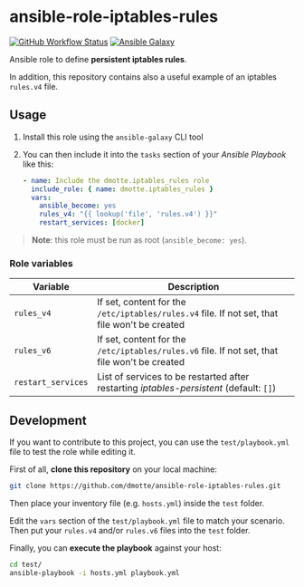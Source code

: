 # ansible-role-iptables-rules

[![GitHub Workflow Status](https://img.shields.io/github/workflow/status/dmotte/ansible-role-iptables-rules/release?logo=github&style=flat-square)](https://github.com/dmotte/ansible-role-iptables-rules/actions)
[![Ansible Galaxy](https://img.shields.io/badge/galaxy-dmotte.iptables__rules-blueviolet?logo=ansible&style=flat-square)](https://galaxy.ansible.com/dmotte/iptables_rules)

Ansible role to define **persistent iptables rules**.

In addition, this repository contains also a useful example of an iptables `rules.v4` file.

## Usage

1. Install this role using the `ansible-galaxy` CLI tool
2. You can then include it into the `tasks` section of your _Ansible Playbook_ like this:

   ```yaml
   - name: Include the dmotte.iptables_rules role
     include_role: { name: dmotte.iptables_rules }
     vars:
       ansible_become: yes
       rules_v4: "{{ lookup('file', 'rules.v4') }}"
       restart_services: [docker]
   ```

> **Note**: this role must be run as root (`ansible_become: yes`).

### Role variables

| Variable           | Description                                                                                   |
| ------------------ | --------------------------------------------------------------------------------------------- |
| `rules_v4`         | If set, content for the `/etc/iptables/rules.v4` file. If not set, that file won't be created |
| `rules_v6`         | If set, content for the `/etc/iptables/rules.v6` file. If not set, that file won't be created |
| `restart_services` | List of services to be restarted after restarting _iptables-persistent_ (default: `[]`)       |

## Development

If you want to contribute to this project, you can use the `test/playbook.yml` file to test the role while editing it.

First of all, **clone this repository** on your local machine:

```bash
git clone https://github.com/dmotte/ansible-role-iptables-rules.git
```

Then place your inventory file (e.g. `hosts.yml`) inside the `test` folder.

Edit the `vars` section of the `test/playbook.yml` file to match your scenario. Then put your `rules.v4` and/or `rules.v6` files into the `test` folder.

Finally, you can **execute the playbook** against your host:

```bash
cd test/
ansible-playbook -i hosts.yml playbook.yml
```
